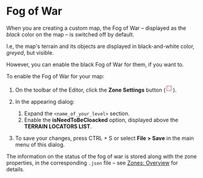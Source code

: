 # Fog of War 

When you are creating a custom map, the Fog of War – displayed as the *black* color on the map – is switched off by default. 

I.e, the map's terrain and its objects are displayed in black-and-white color, *greyed*, but visible. 

However, you can enable the black Fog of War for them, if you want to.

To enable the Fog of War for your map:

1.  On the toolbar of the Editor, click the **Zone Settings** button (![](./../../getting_started/ui_overview/media/image158.png)).

2.  In the appearing dialog:
    
    1.  Expand the `<name_of_your_level>` section. 
    2.  Enable the **isNeedToBeCloacked** option, displayed above the **TERRAIN LOCATORS LIST**.

3.  To save your changes, press CTRL + S or select **File \> Save** in the main menu of this dialog.

The information on the status of the fog of war is stored along with the zone properties, in the corresponding `.json` file – see [Zones: Overview][zones_overview_source_files] for details.

[zones_overview_source_files]: ./../zones/zones_overview.md#source-files-location

